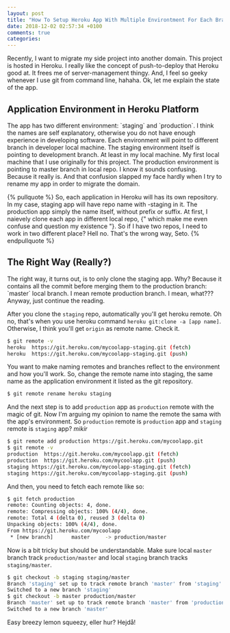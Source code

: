 ```yaml
---
layout: post
title: "How To Setup Heroku App With Multiple Environtment For Each Branch On New Machine"
date: 2018-12-02 02:57:34 +0100
comments: true
categories: 
---
```

Recently, I want to migrate my side project into another domain. This project is hosted in Heroku. I really like the concept of push-to-deploy that Heroku good at. It frees me of server-management thingy. And, I feel so geeky whenever I use git from command line, hahaha. Ok, let me explain the state of the app.

<!-- more -->

<h2>Application Environment in Heroku Platform</h2>
The app has two different environment: `staging` and `production`. I think the names are self explanatory, otherwise you do not have enough experience in developing software. Each environment will point to different branch in developer local machine. The staging environment itself is pointing to development branch. At least in my local machine. My first local machine that I use originally for this project. The production environment is pointing to master branch in local repo. I know it sounds confusing. Because it really is. And that confusion slapped my face hardly when I try to rename my app in order to migrate the domain.

{% pullquote %}
So, each application in Heroku will has its own repository. In my case, staging app will have repo name with -staging in it. The production app simply the name itself, without prefix or suffix. At first, I naievely clone each app in different local repo, {" which make me even confuse and question my existence "}. So if I have two repos, I need to work in two different place? Hell no. That's the wrong way, Seto.
{% endpullquote %}

<h2>The Right Way (Really?)</h2>
The right way, it turns out, is to only clone the staging app. Why? Because it contains all the commit before merging them to the production branch: `master` local branch. I mean remote production branch. I mean, what??? Anyway, just continue the reading.

After you clone the `staging` repo, automatically you'll get heroku remote. Oh no, that's when you use heroku command `heroku git:clone -a [app name]`. Otherwise, I think you'll get `origin` as remote name. Check it.

``` bash
$ git remote -v
heroku	https://git.heroku.com/mycoolapp-staging.git (fetch)
heroku	https://git.heroku.com/mycoolapp-staging.git (push)
```

You want to make naming remotes and branches reflect to the environment and how you'll work. So, change the remote name into staging, the same name as the application environment it listed as the git repository.
``` bash
$ git remote rename heroku staging
```

And the next step is to add `production` app as `production` remote with the magic of git. Now I'm arguing my opinion to name the remote the sama with the app's environment. So `production` remote is `production` app and `staging` remote is `staging` app? *mikir*

``` bash
$ git remote add production https://git.heroku.com/mycoolapp.git
$ git remote -v
production	https://git.heroku.com/mycoolapp.git (fetch)
production	https://git.heroku.com/mycoolapp.git (push)
staging	https://git.heroku.com/mycoolapp-staging.git (fetch)
staging	https://git.heroku.com/mycoolapp-staging.git (push)
```

And then, you  need to fetch each remote like so:
``` bash
$ git fetch production
remote: Counting objects: 4, done.
remote: Compressing objects: 100% (4/4), done.
remote: Total 4 (delta 0), reused 3 (delta 0)
Unpacking objects: 100% (4/4), done.
From https://git.heroku.com/mycoolapp
 * [new branch]      master     -> production/master
```

Now is a bit tricky but should be understandable. Make sure local `master` branch track `production/master` and local `staging` branch tracks `staging/master`.

``` bash
$ git checkout -b staging staging/master
Branch 'staging' set up to track remote branch 'master' from 'staging'.
Switched to a new branch 'staging'
$ git checkout -b master production/master
Branch 'master' set up to track remote branch 'master' from 'production'.
Switched to a new branch 'master'
```

Easy breezy lemon squeezy, eller hur? Hejdå!